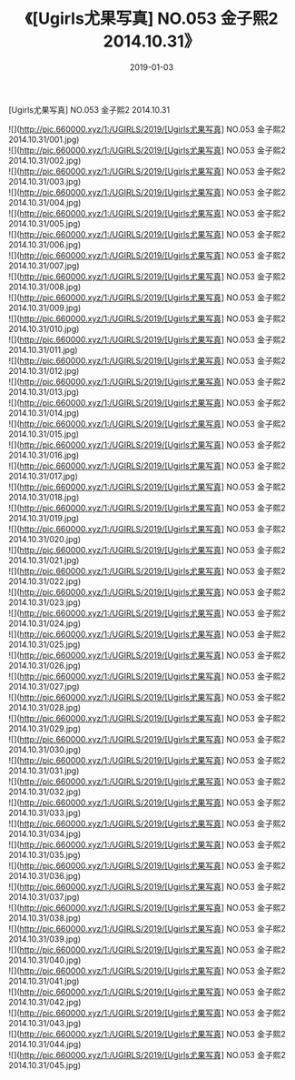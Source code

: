 ﻿---
layout: post
title:  《[Ugirls尤果写真] NO.053 金子熙2 2014.10.31》
date:   2019-01-03
img: http://pic.660000.xyz/1:/UGIRLS/2019/[Ugirls尤果写真] NO.053 金子熙2 2014.10.31/000.jpg
categories: [美女, 清纯, 唯美]
---

[Ugirls尤果写真] NO.053 金子熙2 2014.10.31

 ![](http://pic.660000.xyz/1:/UGIRLS/2019/[Ugirls尤果写真] NO.053 金子熙2 2014.10.31/001.jpg) <br>![](http://pic.660000.xyz/1:/UGIRLS/2019/[Ugirls尤果写真] NO.053 金子熙2 2014.10.31/002.jpg) <br>![](http://pic.660000.xyz/1:/UGIRLS/2019/[Ugirls尤果写真] NO.053 金子熙2 2014.10.31/003.jpg) <br>![](http://pic.660000.xyz/1:/UGIRLS/2019/[Ugirls尤果写真] NO.053 金子熙2 2014.10.31/004.jpg) <br>![](http://pic.660000.xyz/1:/UGIRLS/2019/[Ugirls尤果写真] NO.053 金子熙2 2014.10.31/005.jpg) <br>![](http://pic.660000.xyz/1:/UGIRLS/2019/[Ugirls尤果写真] NO.053 金子熙2 2014.10.31/006.jpg) <br>![](http://pic.660000.xyz/1:/UGIRLS/2019/[Ugirls尤果写真] NO.053 金子熙2 2014.10.31/007.jpg) <br>![](http://pic.660000.xyz/1:/UGIRLS/2019/[Ugirls尤果写真] NO.053 金子熙2 2014.10.31/008.jpg) <br>![](http://pic.660000.xyz/1:/UGIRLS/2019/[Ugirls尤果写真] NO.053 金子熙2 2014.10.31/009.jpg) <br>![](http://pic.660000.xyz/1:/UGIRLS/2019/[Ugirls尤果写真] NO.053 金子熙2 2014.10.31/010.jpg) <br>![](http://pic.660000.xyz/1:/UGIRLS/2019/[Ugirls尤果写真] NO.053 金子熙2 2014.10.31/011.jpg) <br>![](http://pic.660000.xyz/1:/UGIRLS/2019/[Ugirls尤果写真] NO.053 金子熙2 2014.10.31/012.jpg) <br>![](http://pic.660000.xyz/1:/UGIRLS/2019/[Ugirls尤果写真] NO.053 金子熙2 2014.10.31/013.jpg) <br>![](http://pic.660000.xyz/1:/UGIRLS/2019/[Ugirls尤果写真] NO.053 金子熙2 2014.10.31/014.jpg) <br>![](http://pic.660000.xyz/1:/UGIRLS/2019/[Ugirls尤果写真] NO.053 金子熙2 2014.10.31/015.jpg) <br>![](http://pic.660000.xyz/1:/UGIRLS/2019/[Ugirls尤果写真] NO.053 金子熙2 2014.10.31/016.jpg) <br>![](http://pic.660000.xyz/1:/UGIRLS/2019/[Ugirls尤果写真] NO.053 金子熙2 2014.10.31/017.jpg) <br>![](http://pic.660000.xyz/1:/UGIRLS/2019/[Ugirls尤果写真] NO.053 金子熙2 2014.10.31/018.jpg) <br>![](http://pic.660000.xyz/1:/UGIRLS/2019/[Ugirls尤果写真] NO.053 金子熙2 2014.10.31/019.jpg) <br>![](http://pic.660000.xyz/1:/UGIRLS/2019/[Ugirls尤果写真] NO.053 金子熙2 2014.10.31/020.jpg) <br>![](http://pic.660000.xyz/1:/UGIRLS/2019/[Ugirls尤果写真] NO.053 金子熙2 2014.10.31/021.jpg) <br>![](http://pic.660000.xyz/1:/UGIRLS/2019/[Ugirls尤果写真] NO.053 金子熙2 2014.10.31/022.jpg) <br>![](http://pic.660000.xyz/1:/UGIRLS/2019/[Ugirls尤果写真] NO.053 金子熙2 2014.10.31/023.jpg) <br>![](http://pic.660000.xyz/1:/UGIRLS/2019/[Ugirls尤果写真] NO.053 金子熙2 2014.10.31/024.jpg) <br>![](http://pic.660000.xyz/1:/UGIRLS/2019/[Ugirls尤果写真] NO.053 金子熙2 2014.10.31/025.jpg) <br>![](http://pic.660000.xyz/1:/UGIRLS/2019/[Ugirls尤果写真] NO.053 金子熙2 2014.10.31/026.jpg) <br>![](http://pic.660000.xyz/1:/UGIRLS/2019/[Ugirls尤果写真] NO.053 金子熙2 2014.10.31/027.jpg) <br>![](http://pic.660000.xyz/1:/UGIRLS/2019/[Ugirls尤果写真] NO.053 金子熙2 2014.10.31/028.jpg) <br>![](http://pic.660000.xyz/1:/UGIRLS/2019/[Ugirls尤果写真] NO.053 金子熙2 2014.10.31/029.jpg) <br>![](http://pic.660000.xyz/1:/UGIRLS/2019/[Ugirls尤果写真] NO.053 金子熙2 2014.10.31/030.jpg) <br>![](http://pic.660000.xyz/1:/UGIRLS/2019/[Ugirls尤果写真] NO.053 金子熙2 2014.10.31/031.jpg) <br>![](http://pic.660000.xyz/1:/UGIRLS/2019/[Ugirls尤果写真] NO.053 金子熙2 2014.10.31/032.jpg) <br>![](http://pic.660000.xyz/1:/UGIRLS/2019/[Ugirls尤果写真] NO.053 金子熙2 2014.10.31/033.jpg) <br>![](http://pic.660000.xyz/1:/UGIRLS/2019/[Ugirls尤果写真] NO.053 金子熙2 2014.10.31/034.jpg) <br>![](http://pic.660000.xyz/1:/UGIRLS/2019/[Ugirls尤果写真] NO.053 金子熙2 2014.10.31/035.jpg) <br>![](http://pic.660000.xyz/1:/UGIRLS/2019/[Ugirls尤果写真] NO.053 金子熙2 2014.10.31/036.jpg) <br>![](http://pic.660000.xyz/1:/UGIRLS/2019/[Ugirls尤果写真] NO.053 金子熙2 2014.10.31/037.jpg) <br>![](http://pic.660000.xyz/1:/UGIRLS/2019/[Ugirls尤果写真] NO.053 金子熙2 2014.10.31/038.jpg) <br>![](http://pic.660000.xyz/1:/UGIRLS/2019/[Ugirls尤果写真] NO.053 金子熙2 2014.10.31/039.jpg) <br>![](http://pic.660000.xyz/1:/UGIRLS/2019/[Ugirls尤果写真] NO.053 金子熙2 2014.10.31/040.jpg) <br>![](http://pic.660000.xyz/1:/UGIRLS/2019/[Ugirls尤果写真] NO.053 金子熙2 2014.10.31/041.jpg) <br>![](http://pic.660000.xyz/1:/UGIRLS/2019/[Ugirls尤果写真] NO.053 金子熙2 2014.10.31/042.jpg) <br>![](http://pic.660000.xyz/1:/UGIRLS/2019/[Ugirls尤果写真] NO.053 金子熙2 2014.10.31/043.jpg) <br>![](http://pic.660000.xyz/1:/UGIRLS/2019/[Ugirls尤果写真] NO.053 金子熙2 2014.10.31/044.jpg) <br>![](http://pic.660000.xyz/1:/UGIRLS/2019/[Ugirls尤果写真] NO.053 金子熙2 2014.10.31/045.jpg) <br>